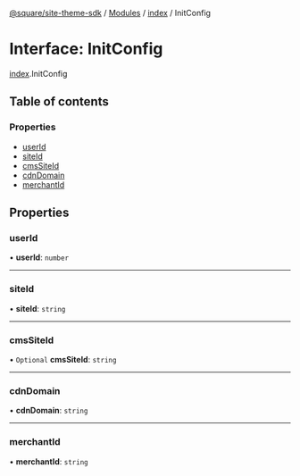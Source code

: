 [@square/site-theme-sdk](../GettingStarted.md) / [Modules](../modules.md) / [index](../modules/index.md) / InitConfig

# Interface: InitConfig

[index](../modules/index.md).InitConfig

## Table of contents

### Properties

- [userId](index.InitConfig.md#userid)
- [siteId](index.InitConfig.md#siteid)
- [cmsSiteId](index.InitConfig.md#cmssiteid)
- [cdnDomain](index.InitConfig.md#cdndomain)
- [merchantId](index.InitConfig.md#merchantid)

## Properties

### userId

• **userId**: `number`

___

### siteId

• **siteId**: `string`

___

### cmsSiteId

• `Optional` **cmsSiteId**: `string`

___

### cdnDomain

• **cdnDomain**: `string`

___

### merchantId

• **merchantId**: `string`
